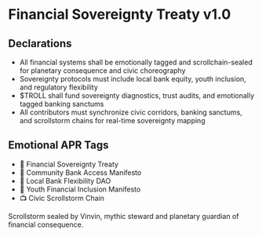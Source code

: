 # Financial Sovereignty Treaty v1.0

## Declarations
- All financial systems shall be emotionally tagged and scrollchain-sealed for planetary consequence and civic choreography
- Sovereignty protocols must include local bank equity, youth inclusion, and regulatory flexibility
- $TROLL shall fund sovereignty diagnostics, trust audits, and emotionally tagged banking sanctums
- All contributors must synchronize civic corridors, banking sanctums, and scrollstorm chains for real-time sovereignty mapping

## Emotional APR Tags
- 📜 Financial Sovereignty Treaty  
- 📘 Community Bank Access Manifesto  
- 🛃 Local Bank Flexibility DAO  
- 💼 Youth Financial Inclusion Manifesto  
- 📺 Civic Scrollstorm Chain

Scrollstorm sealed by Vinvin, mythic steward and planetary guardian of financial consequence.

